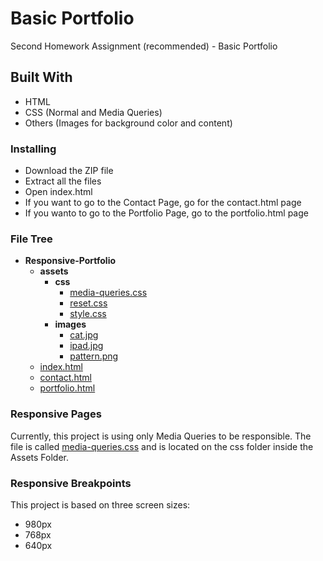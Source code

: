 # Basic Portfolio

Second Homework Assignment (recommended) - Basic Portfolio

## Built With

* HTML
* CSS (Normal and Media Queries)
* Others (Images for background color and content)

### Installing

* Download the ZIP file
* Extract all the files
* Open index.html
* If you want to go to the Contact Page, go for the contact.html page
* If you wanto to go to the Portfolio Page, go to the portfolio.html page

### File Tree

- __Responsive-Portfolio__
  - __assets__
    - __css__
      - [media-queries.css](Responsive-Portfolio/assets/css/media-queries.css)
      - [reset.css](Responsive-Portfolio/assets/css/reset.css)
      - [style.css](Responsive-Portfolio/assets/css/style.css)
    - __images__
      - [cat.jpg](Responsive-Portfolio/assets/images/cat.jpg)
      - [ipad.jpg](Responsive-Portfolio/assets/images/ipad.jpg)
      - [pattern.png](Responsive-Portfolio/assets/images/pattern.png)
  - [index.html](Responsive-Portfolio/index.html)
  - [contact.html](Responsive-Portfolio/contact.html)
  - [portfolio.html](Responsive-Portfolio/portfolio.html)

### Responsive Pages

Currently, this project is using only Media Queries to be responsible. The file is called [media-queries.css](https://github.com/gustavogibo/Responsive-Portfolio/blob/master/assets/css/media-queries.css) and is located on the css folder inside the Assets Folder.

### Responsive Breakpoints

This project is based on three screen sizes:

* 980px
* 768px
* 640px